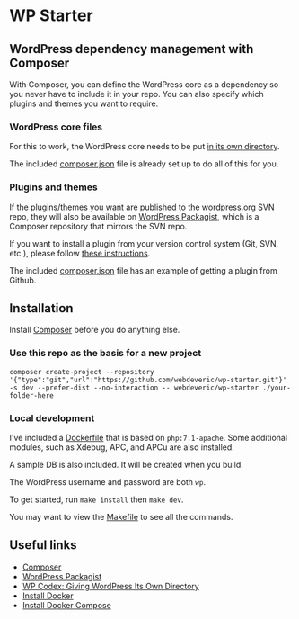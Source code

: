 # WP Starter

## WordPress dependency management with Composer

With Composer, you can define the WordPress core as a dependency so you never have to include it in your repo.
You can also specify which plugins and themes you want to require.

### WordPress core files

For this to work, the WordPress core needs to be put [in its own directory](https://codex.wordpress.org/Giving_WordPress_Its_Own_Directory).

The included [composer.json](composer.json) file is already set up to do all of this for you.

### Plugins and themes

If the plugins/themes you want are published to the wordpress.org SVN repo, they will also be available on [WordPress Packagist](http://wpackagist.org), which is a Composer repository that mirrors the SVN repo.

If you want to install a plugin from your version control system (Git, SVN, etc.), please follow [these instructions](https://getcomposer.org/doc/05-repositories.md#vcs).

The included [composer.json](composer.json) file has an example of getting a plugin from Github.

## Installation

Install [Composer](https://getcomposer.org/) before you do anything else.

### Use this repo as the basis for a new project

```
composer create-project --repository '{"type":"git","url":"https://github.com/webdeveric/wp-starter.git"}' -s dev --prefer-dist --no-interaction -- webdeveric/wp-starter ./your-folder-here
```

### Local development

I've included a [Dockerfile](Dockerfile) that is based on `php:7.1-apache`. Some additional modules, such as Xdebug, APC, and APCu are also installed.

A sample DB is also included. It will be created when you build.

The WordPress username and password are both `wp`.

To get started, run `make install` then `make dev`.

You may want to view the [Makefile](Makefile) to see all the commands.

## Useful links

- [Composer](https://getcomposer.org/)
- [WordPress Packagist](http://wpackagist.org)
- [WP Codex: Giving WordPress Its Own Directory](https://codex.wordpress.org/Giving_WordPress_Its_Own_Directory)
- [Install Docker](https://docs.docker.com/engine/installation/)
- [Install Docker Compose](https://docs.docker.com/compose/install/)

